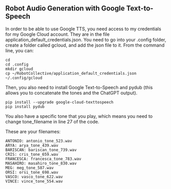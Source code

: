 ## Robot Audio Generation with Google Text-to-Speech

In order to be able to use Google TTS, you need access to my credentials for my Google Cloud account. They are in the file application_default_credentials.json. You need to go into your .config folder, create a folder called gcloud, and add the json file to it. From the command line, you can:

``````
cd
cd .config
mkdir gcloud
cp ~/RobotCollective/application_default_credentials.json ~/.config/gcloud
``````

Then, you also need to install Google Text-to-Speech and pydub (this allows you to concatenate the tones and the ChatGPT output).

``````
pip install --upgrade google-cloud-texttospeech
pip install pydub
``````

You also have a specific tone that you play, which means you need to change tone_filename in line 27 of the code. 

These are your filenames:

``````
ANTONIO: antonio_tone_523.wav
ARYA: arya_tone_439.wav
BARISCAN: bariscan_tone_739.wav
CRIS: cris_tone_659.wav
FRANCESCA: francesca_tone_783.wav
MASAHIRO: masahiro_tone_830.wav
MEG: meg_tone_587.wav
ORSI: orsi_tone_698.wav
VASCO: vasco_tone_622.wav
VINCE: vince_tone_554.wav
``````